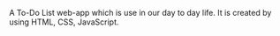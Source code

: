 A To-Do List web-app which is use in our day to day life.
It is created by using HTML, CSS, JavaScript.

